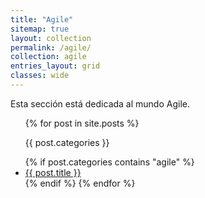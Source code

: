 ```yaml
---
title: "Agile"
sitemap: true
layout: collection
permalink: /agile/
collection: agile
entries_layout: grid
classes: wide
---
```


Esta sección está dedicada al mundo Agile.

<ul>
  {% for post in site.posts %}
  <p>{{ post.categories }}</p>
    {% if post.categories contains "agile" %}
        <li><a href="{{ post.url }}">{{ post.title }}</a></li>
    {% endif %}
  {% endfor %}
</ul>